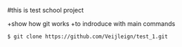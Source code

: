 #this is test school project

+show how git works
+to indroduce with main commands

```bash
$ git clone https://github.com/Veijleign/test_1.git
```